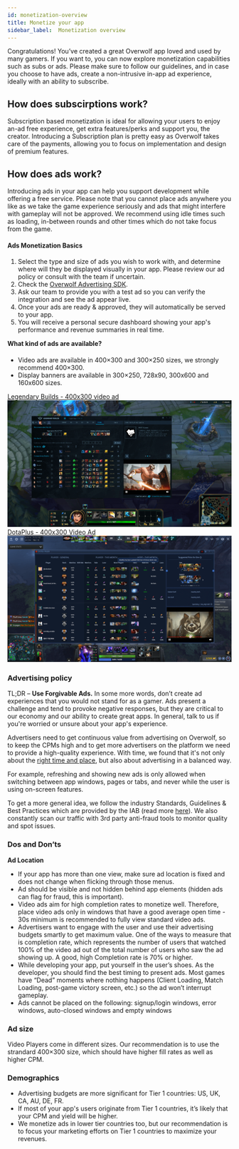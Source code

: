 ```yaml
---
id: monetization-overview
title: Monetize your app
sidebar_label:  Monetization overview
---
```



Congratulations! You’ve created a great Overwolf app loved and used by many gamers. If you want to, you can now explore monetization capabilities such as subs or ads. Please make sure to follow our guidelines, and in case you choose to have ads, create a non-intrusive in-app ad experience, ideally with an ability to subscribe.

## How does subscirptions work?

Subscription based monetization is ideal for allowing your users to enjoy an-ad free experience, get extra features/perks and support you, the creator. Introducing a Subscription plan is pretty easy as Overwolf takes care of the payments, allowing you to focus on implementation and design of premium features. 

## How does ads work?

Introducing ads in your app can help you support development while offering a free service. Please note that you cannot place ads anywhere you like as we take the game experience seriously and ads that might interfere with gameplay will not be approved. We recommend using idle times such as loading, in-between rounds and other times which do not take focus from the game.

#### Ads Monetization Basics

####
1. Select the type and size of ads you wish to work with, and determine where will they be displayed visually in your app. Please review our ad policy or consult with the team if uncertain.
2. Check the [Overwolf Advertising SDK](ads-sdk-overview).
3. Ask our team to provide you with a test ad so you can verify the integration and see the ad appear live.
4. Once your ads are ready & approved, they will automatically be served to your app.
5. You will receive a personal secure dashboard showing your app's performance and revenue summaries in real time.

**What kind of ads are available?**

####
* Video ads are available in 400×300 and 300×250 sizes, we strongly recommend 400×300.
* Display banners are available in 300×250, 728x90, 300x600 and 160x600 sizes.

<div class="box" data-slick='{"slidesToShow": 1}'>
  <a data-fancybox="gallery" data-caption="Legendary Builds" href="../assets/LB-400x300.png">
    Legendary Builds - 400x300 video ad
    <span class="thumb">
      <img src="../assets/LB-400x300.png" alt="Legendary builds">
    </span>
  </a>
  <a data-fancybox="gallery" data-caption="DotaPlus" href="../assets/Dota-2-400x300.png">
    DotaPlus - 400x300 Video Ad
    <span class="thumb">
      <img src="../assets/Dota-2-400x300.png" alt="DotaPlus">
    </span>
  </a>
</div>

### Advertising policy

TL;DR – **Use Forgivable Ads.** In some more words, don’t create ad experiences that you would not stand for as a gamer. Ads present a challenge and tend to provoke negative responses, but they are critical to our economy and our ability to create great apps. In general, talk to us if you're worried or unsure about your app's experience. 

Advertisers need to get continuous value from advertising on Overwolf, so to keep the CPMs high and to get more advertisers on the platform we need to provide a high-quality experience. With time, we found that it's not only about the [right time and place](https://medium.com/overwolf-developers/a-new-way-for-brands-to-engage-with-gamers-ca4cfafc5d41), but also about advertising in a balanced way.

For example, refreshing and showing new ads is only allowed when switching between app windows, pages or tabs, and never while the user is using on-screen features.

To get a more general idea, we follow the industry Standards, Guidelines & Best Practices which are provided by the IAB (read more [here](https://www.iab.com/guidelines/iab-standards-guidelines-best-practice-documents-in-public-comment/)). We also constantly scan our traffic with 3rd party anti-fraud tools to monitor quality and spot issues.

### Dos and Don’ts
**Ad Location**

* If your app has more than one view, make sure ad location is fixed and does not change when flicking through those menus.
* Ad should be visible and not hidden behind app elements (hidden ads can flag for fraud, this is important).
* Video ads aim for high completion rates to monetize well. Therefore, place video ads only in windows that have a good average open time - 30s minimum is recommended to fully view standard video ads. 
* Advertisers want to engage with the user and use their advertising budgets smartly to get maximum value. One of the ways to measure that is completion rate, which represents the number of users that watched 100% of the video ad out of the total number of users who saw the ad showing up. A good, high Completion rate is 70% or higher.
* While developing your app, put yourself in the user’s shoes. As the developer, you should find the best timing to present ads. Most games have “Dead” moments where nothing happens (Client Loading, Match Loading, post-game victory screen, etc.) so the ad won’t interrupt gameplay.
* Ads cannot be placed on the following: signup/login windows, error windows, auto-closed windows and empty windows

### Ad size

Video Players come in different sizes. Our recommendation is to use the strandard 400×300 size, which should have higher fill rates as well as higher CPM.

### Demographics

* Advertising budgets are more significant for Tier 1 countries: US, UK, CA, AU, DE, FR.
* If most of your app's users originate from Tier 1 countries, it’s likely that your CPM and yield will be higher.
* We monetize ads in lower tier countries too, but our recommendation is to focus your marketing efforts on Tier 1 countries to maximize your revenues.


